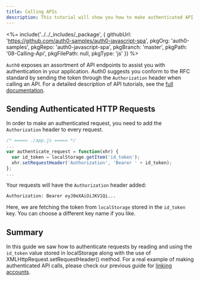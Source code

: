 ```yaml
---
title: Calling APIs
description: This tutorial will show you how to make authenticated API calls.
---
```


<%= include('../../_includes/_package', {
  githubUrl: 'https://github.com/auth0-samples/auth0-javascript-spa',
  pkgOrg: 'auth0-samples',
  pkgRepo: 'auth0-javascript-spa',
  pkgBranch: 'master',
  pkgPath: '08-Calling-Api',
  pkgFilePath: null,
  pkgType: 'js'
}) %>

`Auth0` exposes an assortment of API endpoints to assist you with authentication in your application. Auth0 suggests you conform to the RFC standard by sending the token through the `Authorization` header when calling an API. For a detailed description of API tutorials, see the [full documentation](https://auth0.com/docs/quickstart/backend).

## Sending Authenticated HTTP Requests

In order to make an authenticated request, you need to add the `Authorization` header to every request.

```javascript
/* ===== ./app.js ===== */
...
var authenticate_request = function(xhr) {
  var id_token = localStorage.getItem('id_token');
  xhr.setRequestHeader('Authorization', 'Bearer ' + id_token);
};
...
```

Your requests will have the `Authorization` header added:

`Authorization: Bearer eyJ0eXAiOiJKV1Qi...`

Here, we are fetching the token from `localStorage` stored in the `id_token` key. You can choose a different key name if you like.

## Summary

In this guide we saw how to authenticate requests by reading and using the `id_token` value stored in localStorage along with the use of XMLHttpRequest.setRequestHeader() method. For a real example of making authenticated API calls, please check our previous guide for [linking accounts](/quickstart/spa/vanillajs/05-linking-accounts).
